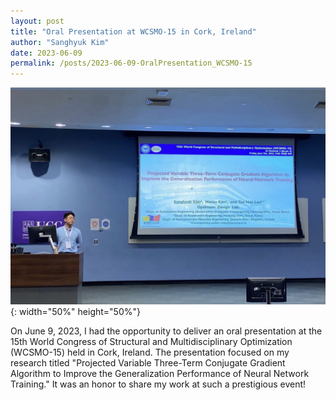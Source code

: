 ```yaml
---
layout: post
title: "Oral Presentation at WCSMO-15 in Cork, Ireland"
author: "Sanghyuk Kim"
date: 2023-06-09
permalink: /posts/2023-06-09-OralPresentation_WCSMO-15
---
```

![WCSMO_presentation](/images/WCSMO-15.jpg){: width="50%" height="50%"}

On June 9, 2023, I had the opportunity to deliver an oral presentation at the 15th World Congress of Structural and Multidisciplinary Optimization (WCSMO-15) held in Cork, Ireland. The presentation focused on my research titled "Projected Variable Three-Term Conjugate Gradient Algorithm to Improve the Generalization Performance of Neural Network Training." It was an honor to share my work at such a prestigious event!

